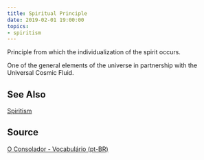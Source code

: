 ```yaml
---
title: Spiritual Principle
date: 2019-02-01 19:00:00
topics:
- spiritism
---
```


Principle from which the individualization of the spirit occurs. 

One of the general elements of the universe in partnership with the Universal Cosmic Fluid.


## See Also
[Spiritism](/spiritism)  

## Source
[O Consolador - Vocabulário (pt-BR)](http://www.oconsolador.com.br/linkfixo/vocabulario/principal.html)
